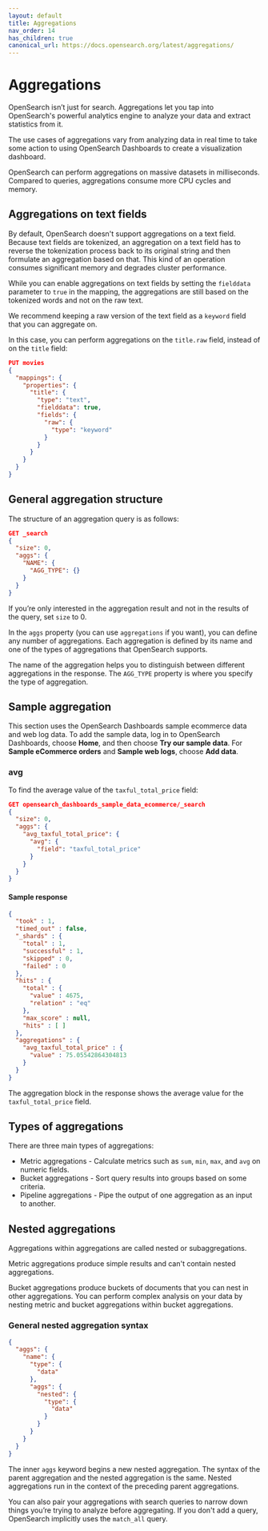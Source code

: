 ```yaml
---
layout: default
title: Aggregations
nav_order: 14
has_children: true
canonical_url: https://docs.opensearch.org/latest/aggregations/
---
```


# Aggregations

OpenSearch isn’t just for search. Aggregations let you tap into OpenSearch's powerful analytics engine to analyze your data and extract statistics from it.

The use cases of aggregations vary from analyzing data in real time to take some action to using OpenSearch Dashboards to create a visualization dashboard.

OpenSearch can perform aggregations on massive datasets in milliseconds. Compared to queries, aggregations consume more CPU cycles and memory.

## Aggregations on text fields

By default, OpenSearch doesn't support aggregations on a text field. Because text fields are tokenized, an aggregation on a text field has to reverse the tokenization process back to its original string and then formulate an aggregation based on that. This kind of an operation consumes significant memory and degrades cluster performance.

While you can enable aggregations on text fields by setting the `fielddata` parameter to `true` in the mapping, the aggregations are still based on the tokenized words and not on the raw text.

We recommend keeping a raw version of the text field as a `keyword` field that you can aggregate on.

In this case, you can perform aggregations on the `title.raw` field, instead of on the `title` field:

```json
PUT movies
{
  "mappings": {
    "properties": {
      "title": {
        "type": "text",
        "fielddata": true,
        "fields": {
          "raw": {
            "type": "keyword"
          }
        }
      }
    }
  }
}
```

## General aggregation structure

The structure of an aggregation query is as follows:

```json
GET _search
{
  "size": 0,
  "aggs": {
    "NAME": {
      "AGG_TYPE": {}
    }
  }
}
```

If you’re only interested in the aggregation result and not in the results of the query, set `size` to 0.

In the `aggs` property (you can use `aggregations` if you want), you can define any number of aggregations. Each aggregation is defined by its name and one of the types of aggregations that OpenSearch supports.

The name of the aggregation helps you to distinguish between different aggregations in the response. The `AGG_TYPE` property is where you specify the type of aggregation.

## Sample aggregation

This section uses the OpenSearch Dashboards sample ecommerce data and web log data. To add the sample data, log in to OpenSearch Dashboards, choose **Home**, and then choose **Try our sample data**. For **Sample eCommerce orders** and **Sample web logs**, choose **Add data**.

### avg

To find the average value of the `taxful_total_price` field:

```json
GET opensearch_dashboards_sample_data_ecommerce/_search
{
  "size": 0,
  "aggs": {
    "avg_taxful_total_price": {
      "avg": {
        "field": "taxful_total_price"
      }
    }
  }
}
```

#### Sample response

```json
{
  "took" : 1,
  "timed_out" : false,
  "_shards" : {
    "total" : 1,
    "successful" : 1,
    "skipped" : 0,
    "failed" : 0
  },
  "hits" : {
    "total" : {
      "value" : 4675,
      "relation" : "eq"
    },
    "max_score" : null,
    "hits" : [ ]
  },
  "aggregations" : {
    "avg_taxful_total_price" : {
      "value" : 75.05542864304813
    }
  }
}
```

The aggregation block in the response shows the average value for the `taxful_total_price` field.

## Types of aggregations

There are three main types of aggregations:

- Metric aggregations - Calculate metrics such as `sum`, `min`, `max`, and `avg` on numeric fields.
- Bucket aggregations - Sort query results into groups based on some criteria.
- Pipeline aggregations - Pipe the output of one aggregation as an input to another.

## Nested aggregations

Aggregations within aggregations are called nested or subaggregations.

Metric aggregations produce simple results and can't contain nested aggregations.

Bucket aggregations produce buckets of documents that you can nest in other aggregations. You can perform complex analysis on your data by nesting metric and bucket aggregations within bucket aggregations.

### General nested aggregation syntax

```json
{
  "aggs": {
    "name": {
      "type": {
        "data"
      },
      "aggs": {
        "nested": {
          "type": {
            "data"
          }
        }
      }
    }
  }
}
```

The inner `aggs` keyword begins a new nested aggregation. The syntax of the parent aggregation and the nested aggregation is the same. Nested aggregations run in the context of the preceding parent aggregations.

You can also pair your aggregations with search queries to narrow down things you’re trying to analyze before aggregating. If you don't add a query, OpenSearch implicitly uses the `match_all` query.
